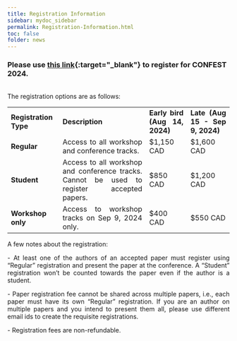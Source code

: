 ```yaml
---
title: Registration Information
sidebar: mydoc_sidebar
permalink: Registration-Information.html
toc: false
folder: news
---
```


### Please use [this link](https://eur.cvent.me/8qol5){:target="_blank"}  to register for CONFEST 2024. 
<br>
The registration options are as follows:

<table>
<tbody>
<tr>
<td markdown="span"><strong>Registration Type</strong></td>
<td markdown="span" align="justify"><strong>Description</strong></td>
<td markdown="span" align="justify"><strong>Early bird (Aug 14, 2024)</strong></td>
<td markdown="span" align="justify"><strong>Late (Aug 15 - Sep 9, 2024)</strong></td>
</tr>
<tr>
<td markdown="span"><strong>Regular</strong></td>
<td markdown="span" align="justify">Access to all workshop and conference tracks.</td>
<td markdown="span" align="justify">$1,150 CAD</td>
<td markdown="span" align="justify">$1,600 CAD</td>
</tr>
<tr>
<td markdown="span"><strong>Student</strong></td>
<td markdown="span" align="justify">Access to all workshop and conference tracks. Cannot be used to register accepted papers.</td>
<td markdown="span" align="justify">$850 CAD</td>
<td markdown="span" align="justify">$1,200 CAD</td>
</tr>
<tr>
<td markdown="span"><strong>Workshop only</strong></td>
<td markdown="span" align="justify">Access to workshop tracks on Sep 9, 2024 only.</td>
<td markdown="span" align="justify">$400 CAD</td>
<td markdown="span" align="justify">$550 CAD</td>
</tr>
</tbody>
</table>

A few notes about the registration:

<p align="justify">
- At least one of the authors of an accepted paper must register using “Regular” registration and present the paper at the conference. A “Student” registration won’t be counted towards the paper even if the author is a student.
</p>
<p align="justify">
- Paper registration fee cannot be shared across multiple papers, i.e., each paper must have its own “Regular” registration. If you are an author on multiple papers and you intend to present them all, please use different email ids to create the requisite registrations.
</p>
<p align="justify">
- Registration fees are non-refundable.
</p>
